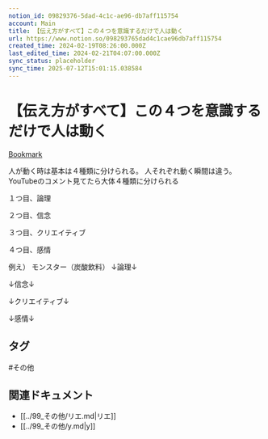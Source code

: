```yaml
---
notion_id: 09829376-5dad-4c1c-ae96-db7aff115754
account: Main
title: 【伝え方がすべて】この４つを意識するだけで人は動く
url: https://www.notion.so/098293765dad4c1cae96db7aff115754
created_time: 2024-02-19T08:26:00.000Z
last_edited_time: 2024-02-21T04:07:00.000Z
sync_status: placeholder
sync_time: 2025-07-12T15:01:15.038584
---
```

# 【伝え方がすべて】この４つを意識するだけで人は動く

[Bookmark](https://youtu.be/T262VcT30Fk?si=TAnHJo2aDrB00v9z)

人が動く時は基本は４種類に分けられる。
人それぞれ動く瞬間は違う。
YouTubeのコメント見てたら大体４種類に分けられる

１つ目、論理

２つ目、信念

３つ目、クリエイティブ

４つ目、感情

例え）
モンスター（炭酸飲料）
↓論理↓


↓信念↓


↓クリエイティブ↓


↓感情↓

## タグ

#その他 

## 関連ドキュメント

- [[../99_その他/リエ.md|リエ]]
- [[../99_その他/y.md|y]]

